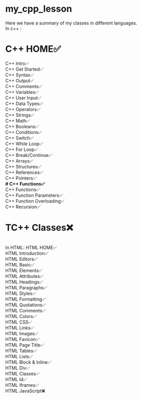 # my_cpp_lesson
Here we have a summary of my classes in different languages.<br>
In c++ :<br>
# C++ HOME✅<br>
C++ Intro✅<br>
C++ Get Started✅<br>
C++ Syntax✅<br>
C++ Output✅<br>
C++ Comments✅<br>
C++ Variables✅<br>
C++ User Input✅<br>
C++ Data Types✅<br>
C++ Operators✅<br>
C++ Strings✅<br>
C++ Math✅<br>
C++ Booleans✅<br>
C++ Conditions✅<br>
C++ Switch✅<br>
C++ While Loop✅<br>
C++ For Loop✅<br>
C++ Break/Continue✅<br>
C++ Arrays✅<br>
C++ Structures✅<br>
C++ References✅<br>
C++ Pointers✅ <br>
**# C++ Functions✅**<br>
C++ Functions✅<br>
C++ Function Parameters✅<br>
C++ Function Overloading✅<br>
C++ Recursion✅<br>
# TC++ Classes❌<br>
<br>
In HTML:
HTML HOME✅<br>
HTML Introduction✅<br>
HTML Editors✅<br>
HTML Basic✅<br>
HTML Elements✅<br>
HTML Attributes✅<br>
HTML Headings✅<br>
HTML Paragraphs✅<br>
HTML Styles✅<br>
HTML Formatting✅<br>
HTML Quotations✅<br>
HTML Comments✅<br>
HTML Colors✅<br>
HTML CSS✅<br>
HTML Links✅<br>
HTML Images✅<br>
HTML Favicon✅<br>
HTML Page Title✅<br>
HTML Tables✅ <br>
HTML Lists✅<br>
HTML Block & Inline✅<br>
HTML Div✅<br>
HTML Classes✅<br>
HTML Id✅<br>
HTML Iframes✅<br>
HTML JavaScript❌<br>